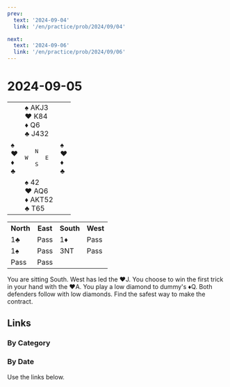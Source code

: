 ```yaml
---
prev:
  text: '2024-09-04'
  link: '/en/practice/prob/2024/09/04'

next:
  text: '2024-09-06'
  link: '/en/practice/prob/2024/09/06'
---
```


# 2024-09-05

<table class="deal">
	<tr>
		<td></td>
		<td>♠ AKJ3<br>♥ K84<br>♦ Q6<br>♣ J432</td>
		<td></td>
	</tr>
	<tr>
		<td>♠ <br>♥ <br>♦ <br>♣ </td>
		<td><pre>   N<br>W     E<br>   S</pre></td>
		<td>♠ <br>♥ <br>♦ <br>♣ </td>
	</tr>
	<tr>
		<td></td>
		<td>♠ 42<br>♥ AQ6<br>♦ AKT52<br>♣ T65</td>
		<td></td>
	</tr>
</table>

<table class="auction">
	<tr>
		<th>North</th>
		<th>East</th>
		<th>South</th>
		<th>West</th>
	</tr>
	<tr>
		<td>1♣</td>
		<td>Pass</td>
		<td>1♦</td>
		<td>Pass</td>
	</tr>
	<tr>
		<td>1♠</td>
		<td>Pass</td>
		<td>3NT</td>
		<td>Pass</td>
	</tr>
	<tr>
		<td>Pass</td>
		<td>Pass</td>
		<td></td>
		<td></td>
	</tr>
</table>

You are sitting South. West has led the ♥J. You choose to win the first trick in your hand with the ♥A. You play a low diamond to dummy's ♦Q. Both defenders follow with low diamonds. Find the safest way to make the contract. 

## Links

[<Badge type="tip" text="Check Solution"/>](/en/learning/prob/2024/09/05)

### By Category

[<Badge type="tip" text="<--"/>](/en/practice/prob/2024/09/02)
[<Badge type="tip" text="Calendar"/>](/en/practice/calendar/2024/09)
[<Badge type="tip" text="-->"/>](/en/practice/prob/2024/09/06)

### By Date

Use the links below.